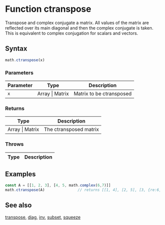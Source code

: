 <!-- Note: This file is automatically generated from source code comments. Changes made in this file will be overridden. -->

# Function ctranspose

Transpose and complex conjugate a matrix. All values of the matrix are
reflected over its main diagonal and then the complex conjugate is
taken. This is equivalent to complex conjugation for scalars and
vectors.


## Syntax

```js
math.ctranspose(x)
```

### Parameters

Parameter | Type | Description
--------- | ---- | -----------
`x` | Array &#124; Matrix | Matrix to be ctransposed

### Returns

Type | Description
---- | -----------
Array &#124; Matrix | The ctransposed matrix


### Throws

Type | Description
---- | -----------


## Examples

```js
const A = [[1, 2, 3], [4, 5, math.complex(6,7)]]
math.ctranspose(A)               // returns [[1, 4], [2, 5], [3, {re:6,im:7}]]
```


## See also

[transpose](transpose.md),
[diag](diag.md),
[inv](inv.md),
[subset](subset.md),
[squeeze](squeeze.md)
